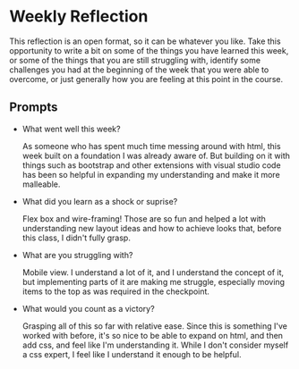 # Weekly Reflection
This reflection is an open format, so it can be whatever you like. Take this opportunity to write a bit on some of the things you have learned this week, or some of the things that you are still struggling with, identify some challenges you had at the beginning of the week that you were able to overcome, or just generally how you are feeling at this point in the course.

## Prompts
- What went well this week?

  As someone who has spent much time messing around with html, this week built on a foundation I was already aware of. But building on it with things such as bootstrap and other extensions with visual studio code has been so helpful in expanding my understanding and make it more malleable.

- What did you learn as a shock or suprise?

  Flex box and wire-framing! Those are so fun and helped a lot with understanding new layout ideas and how to achieve looks that, before this class, I didn't fully grasp.

- What are you struggling with?

  Mobile view. I understand a lot of it, and I understand the concept of it, but implementing parts of it are making me struggle, especially moving items to the top as was required in the checkpoint.
  
- What would you count as a victory?

  Grasping all of this so far with relative ease. Since this is something I've worked with before, it's so nice to be able to expand on html, and then add css, and feel like I'm understanding it. While I don't consider myself a css expert, I feel like I understand it enough to be helpful.